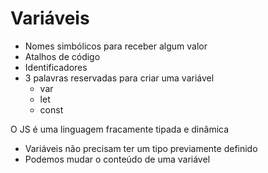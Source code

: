 # Variáveis

* Nomes simbólicos para receber algum valor
* Atalhos de código
* Identificadores
* 3 palavras reservadas para criar uma variável
  * var
  * let
  * const

O JS é uma linguagem fracamente tipada e dinâmica
- Variáveis não precisam ter um tipo previamente definido
- Podemos mudar o conteúdo de uma variável